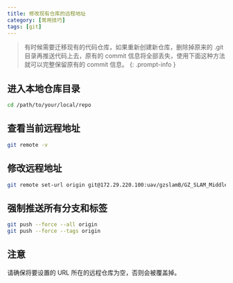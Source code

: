 ```yaml
---
title: 修改现有仓库的远程地址
category: [常用技巧]
tags: [git]
---
```


> 有时候需要迁移现有的代码仓库，如果重新创建新仓库，删除掉原来的 .git 目录再推送代码上去，原有的 commit 信息将全部丢失，使用下面这种方法就可以完整保留原有的 commit 信息。
{: .prompt-info }

## 进入本地仓库目录
```bash
cd /path/to/your/local/repo
```

## 查看当前远程地址

```bash
git remote -v
```

## 修改远程地址

```bash
git remote set-url origin git@172.29.220.100:uav/gzslamB/GZ_SLAM_Middleware.git
```

## 强制推送所有分支和标签

```bash
git push --force --all origin
git push --force --tags origin
```

## 注意
请确保将要设置的 URL 所在的远程仓库为空，否则会被覆盖掉。
